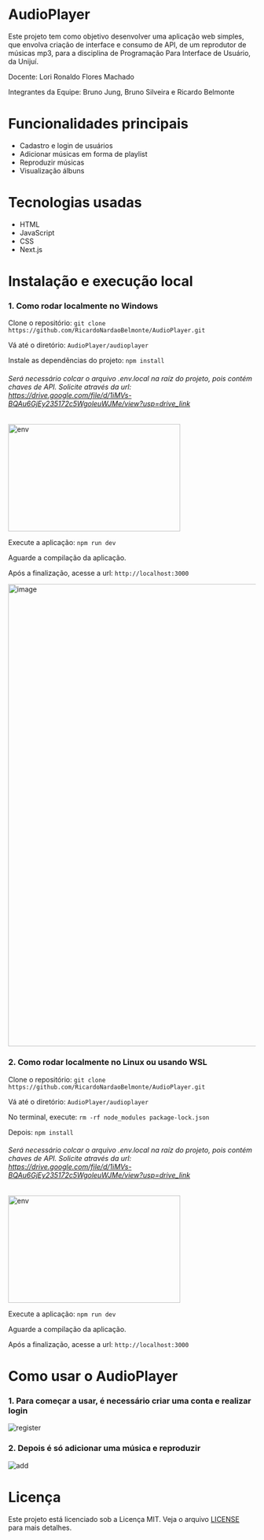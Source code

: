 # AudioPlayer
Este projeto tem como objetivo desenvolver uma aplicação web simples, que envolva criação de interface e consumo de API, de um reprodutor de músicas mp3, para a disciplina de Programação Para Interface de Usuário, da Unijuí.

Docente: Lori Ronaldo Flores Machado

Integrantes da Equipe: Bruno Jung, Bruno Silveira e Ricardo Belmonte

# Funcionalidades principais
- Cadastro e login de usuários
- Adicionar músicas em forma de playlist
- Reproduzir músicas
- Visualização álbuns

# Tecnologias usadas
- HTML
- JavaScript
- CSS
- Next.js
# Instalação e execução local

### 1. Como rodar localmente no Windows
Clone o repositório: ```git clone https://github.com/RicardoNardaoBelmonte/AudioPlayer.git```

Vá até o diretório: ```AudioPlayer/audioplayer```

Instale as dependências do projeto: ```npm install```

###### Será necessário colcar o arquivo .env.local na raíz do projeto, pois contém chaves de API. Solicite através da url: https://drive.google.com/file/d/1iMVs-BQAu6GjEy235172c5WgoleuWJMe/view?usp=drive_link
<img width="350" height="218" alt="env" src="https://github.com/user-attachments/assets/1e932ca7-863f-4ffa-acf7-612df7652d06" />



Execute a aplicação: ```npm run dev```

Aguarde a compilação da aplicação.

Após a finalização, acesse a url: ```http://localhost:3000```

<img width="1914" height="939" alt="image" src="https://github.com/user-attachments/assets/7719c1da-5cbd-473a-ac6f-4d4d0dcde475" />

### 2. Como rodar localmente no Linux ou usando WSL
Clone o repositório: ```git clone https://github.com/RicardoNardaoBelmonte/AudioPlayer.git```

Vá até o diretório: ```AudioPlayer/audioplayer```

No terminal, execute: ```rm -rf node_modules package-lock.json```

Depois: ```npm install```

###### Será necessário colcar o arquivo .env.local na raíz do projeto, pois contém chaves de API. Solicite através da url: https://drive.google.com/file/d/1iMVs-BQAu6GjEy235172c5WgoleuWJMe/view?usp=drive_link
<img width="350" height="218" alt="env" src="https://github.com/user-attachments/assets/4b428c99-bf63-4336-8833-30367e77ce2c" />


Execute a aplicação: ```npm run dev```

Aguarde a compilação da aplicação.

Após a finalização, acesse a url: ```http://localhost:3000```

# Como usar o AudioPlayer
### 1. Para começar a usar, é necessário criar uma conta e realizar login
![register](https://github.com/user-attachments/assets/a5f2ce88-c6c1-46bf-9edb-05731d5bde5f)

### 2. Depois é só adicionar uma música e reproduzir
![add](https://github.com/user-attachments/assets/e1238636-9f27-471b-b3fe-7fa1e60419a2)

# Licença
Este projeto está licenciado sob a Licença MIT. Veja o arquivo [LICENSE](LICENSE.txt) para mais detalhes.










